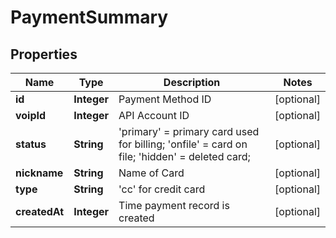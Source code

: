 
# PaymentSummary

## Properties
Name | Type | Description | Notes
------------ | ------------- | ------------- | -------------
**id** | **Integer** | Payment Method ID |  [optional]
**voipId** | **Integer** | API Account ID |  [optional]
**status** | **String** | &#39;primary&#39; &#x3D; primary card used for billing; &#39;onfile&#39; &#x3D; card on file; &#39;hidden&#39; &#x3D; deleted card; |  [optional]
**nickname** | **String** | Name of Card |  [optional]
**type** | **String** | &#39;cc&#39; for credit card |  [optional]
**createdAt** | **Integer** | Time payment record is created |  [optional]



